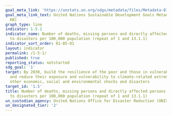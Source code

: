 ```yaml
---
goal_meta_link: 'https://unstats.un.org/sdgs/metadata/files/Metadata-01-05-01.pdf '
goal_meta_link_text: United Nations Sustainable Development Goals Metadata (PDF 224
  KB)
graph_type: line
indicator: 1.5.1
indicator_name: Number of deaths, missing persons and directly affected persons attributed
  to disasters per 100,000 population (repeat of 1 and 13.1.1)
indicator_sort_order: 01-05-01
layout: indicator
permalink: /1-5-1/
published: true
reporting_status: notstarted
sdg_goal: '1'
target: By 2030, build the resilience of the poor and those in vulnerable situations
  and reduce their exposure and vulnerability to climate-related extreme events and
  other economic, social and environmental shocks and disasters
target_id: '1.5'
title: Number of deaths, missing persons and directly affected persons attributed
  to disasters per 100,000 population (repeat of 1 and 13.1.1)
un_custodian_agency: United Nations Office for Disaster Reduction (UNISDR)
un_designated_tier: '2'
---
```

